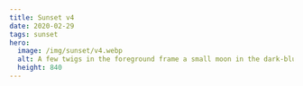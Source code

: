 ```yaml
---
title: Sunset v4
date: 2020-02-29
tags: sunset
hero:
  image: /img/sunset/v4.webp
  alt: A few twigs in the foreground frame a small moon in the dark-blue sky. A hint of orange lights some clouds.
  height: 840
---
```

